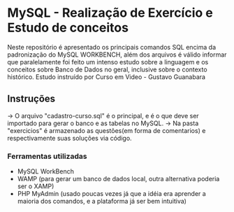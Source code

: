 # MySQL - Realização de Exercício e Estudo de conceitos
 Neste repositório é apresentado os principais comandos SQL encima da padronização do MySQL WORKBENCH,
 além dos arquivos é válido informar que paralelamente foi feito um intenso estudo sobre a linguagem
 e os conceitos sobre Banco de Dados no geral, inclusive sobre o contexto histórico. Estudo instruído por Curso em Video - Gustavo Guanabara
 
 ## Instruções
 -> O arquivo "cadastro-curso.sql" é o principal, e é o que deve ser importado para gerar o banco e as tabelas no MySQL.
 -> Na pasta "exercicios" é armazenado as questões(em forma de comentarios) e respectivamente suas soluções via código.

### Ferramentas utilizadas
- MySQL WorkBench
- WAMP (para gerar um banco de dados local, outra alternativa poderia ser o XAMP)
- PHP MyAdmin (usado poucas vezes já que a idéia era aprender a maioria dos comandos, e a plataforma já ser bem intuitiva)
